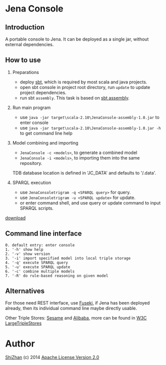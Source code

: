 Jena Console
============

Introduction
------------

A portable console to Jena. It can be deployed as a single jar, without external dependencies.

How to use
----------

1.  Preparations

    * deploy [sbt](https://github.com/harrah/xsbt/wiki), which is required by
      most scala and java projects.
    * open sbt console in project root directory, run `update` to update
      project dependencies.
    * run sbt `assembly`. This task is based on [sbt assembly](https://github.com/sbt/sbt-assembly).

2.  Run main program

    * use `java -jar target\scala-2.10\JenaConsole-assembly-1.0.jar` to enter console
    * use `java -jar target\scala-2.10\JenaConsole-assembly-1.0.jar -h` to get command line help

3.  Model combining and importing

    * `JenaConsole -c <models>`, to generate a combined model
    * `JenaConsole -i <models>`, to importing them into the same repository.

    TDB database location is defined in 'JC_DATA' and defaults to
    '<current working directory>/.data'.

4.  SPARQL execution

    * use `JenaConsoletrigram -q <SPARQL query>` for query.
    * use `JenaConsoletrigram -u <SPARQL update>` for update.
    * or enter command shell, and use query or update command to input SPARQL scripts.

[download](http://goo.gl/ZGDskR)

Command line interface
----------------------

    0. default entry: enter console
    1. '-h' show help
    2. '-v' show version
    3. '-i' import specified model into local triple storage
    4. '-q' execute SPARQL query
    5. '-u' execute SPARQL update
    6. '-c' combine multiple models
    7. '-R' do rule-based reasoning on given model

Alternatives
------------

For those need REST interface, use [Fuseki](http://jena.apache.org/documentation/serving_data/index.html),
if Jena has been deployed already, then its individual command line maybe directly usable. 

Other Triple Stores: [Sesame](http://www.openrdf.org/) and [Alibaba](http://www.openrdf.org/alibaba.jsp),
more can be found in [W3C LargeTripleStores](http://www.w3.org/wiki/LargeTripleStores)

Author
======

[ShiZhan](http://shizhan.github.com/) (c) 2014 [Apache License Version 2.0](http://www.apache.org/licenses/)
